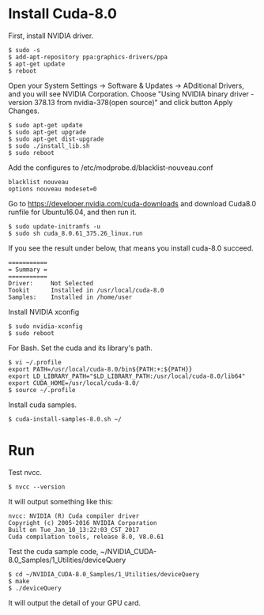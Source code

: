 # Install Cuda-8.0
First, install NVIDIA driver.
```
$ sudo -s
$ add-apt-repository ppa:graphics-drivers/ppa
$ apt-get update
$ reboot
```

Open your System Settings -> Software & Updates -> ADditional Drivers, and you will see NVIDIA Corporation. Choose "Using NVIDIA binary driver - version 378.13 from nvidia-378(open source)" and click button Apply Changes.
```
$ sudo apt-get update
$ sudo apt-get upgrade
$ sudo apt-get dist-upgrade
$ sudo ./install_lib.sh
$ sudo reboot
```
Add the configures to /etc/modprobe.d/blacklist-nouveau.conf
```
blacklist nouveau
options nouveau modeset=0
```
Go to https://developer.nvidia.com/cuda-downloads and download Cuda8.0 runfile for Ubuntu16.04, and then run it.
```
$ sudo update-initramfs -u
$ sudo sh cuda_8.0.61_375.26_linux.run
```
If you see the result under below, that means you install cuda-8.0 succeed.
```
===========
= Summary =
===========
Driver:     Not Selected
Tookit      Installed in /usr/local/cuda-8.0
Samples:    Installed in /home/user
```
Install NVIDIA xconfig
```
$ sudo nvidia-xconfig
$ sudo reboot
```
For Bash. Set the cuda and its library's path.
```
$ vi ~/.profile
export PATH=/usr/local/cuda-8.0/bin${PATH:+:${PATH}}
export LD_LIBRARY_PATH="$LD_LIBRARY_PATH:/usr/local/cuda-8.0/lib64"
export CUDA_HOME=/usr/local/cuda-8.0/
$ source ~/.profile
```
Install cuda samples.
```
$ cuda-install-samples-8.0.sh ~/
```

# Run
Test nvcc.
```
$ nvcc --version
```
It will output something like this:
```
nvcc: NVIDIA (R) Cuda compiler driver
Copyright (c) 2005-2016 NVIDIA Corporation
Built on Tue_Jan_10_13:22:03_CST_2017
Cuda compilation tools, release 8.0, V8.0.61
```
Test the cuda sample code, ~/NVIDIA_CUDA-8.0_Samples/1_Utilities/deviceQuery
```
$ cd ~/NVIDIA_CUDA-8.0_Samples/1_Utilities/deviceQuery
$ make
$ ./deviceQuery
```
It will output the detail of your GPU card.
